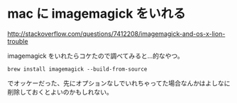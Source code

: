 # mac に imagemagick をいれる

http://stackoverflow.com/questions/7412208/imagemagick-and-os-x-lion-trouble

imagemagick をいれたらコケたので調べてみると...的なやつ。

```
brew install imagemagick --build-from-source
```

でオッケーだった、先にオプションなしでいれちゃってた場合なんかはよしなに削除しておくとよいのかもしれない。
